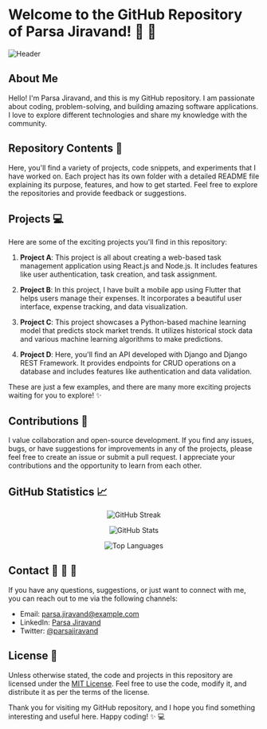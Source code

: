 # Welcome to the GitHub Repository of Parsa Jiravand! :wave: :rocket:

![Header](https://github.com/parsajiravand/parsajiravand/blob/main/assets/header.png)

## About Me

Hello! I'm Parsa Jiravand, and this is my GitHub repository. I am passionate about coding, problem-solving, and building amazing software applications. I love to explore different technologies and share my knowledge with the community.

## Repository Contents :file_folder:

Here, you'll find a variety of projects, code snippets, and experiments that I have worked on. Each project has its own folder with a detailed README file explaining its purpose, features, and how to get started. Feel free to explore the repositories and provide feedback or suggestions.

## Projects :computer:

Here are some of the exciting projects you'll find in this repository:

1. **Project A**: This project is all about creating a web-based task management application using React.js and Node.js. It includes features like user authentication, task creation, and task assignment.

2. **Project B**: In this project, I have built a mobile app using Flutter that helps users manage their expenses. It incorporates a beautiful user interface, expense tracking, and data visualization.

3. **Project C**: This project showcases a Python-based machine learning model that predicts stock market trends. It utilizes historical stock data and various machine learning algorithms to make predictions.

4. **Project D**: Here, you'll find an API developed with Django and Django REST Framework. It provides endpoints for CRUD operations on a database and includes features like authentication and data validation.

These are just a few examples, and there are many more exciting projects waiting for you to explore! :sparkles:

## Contributions :raised_hands:

I value collaboration and open-source development. If you find any issues, bugs, or have suggestions for improvements in any of the projects, please feel free to create an issue or submit a pull request. I appreciate your contributions and the opportunity to learn from each other.

## GitHub Statistics :chart_with_upwards_trend:

<p align="center">
  <img src="https://github-readme-streak-stats.herokuapp.com/?user=parsajiravand&theme=dark" alt="GitHub Streak" />
</p>

<p align="center">
  <img src="https://github-readme-stats.vercel.app/api?username=parsajiravand&show_icons=true&count_private=true&include_all_commits=true&theme=dark" alt="GitHub Stats" />
</p>

<p align="center">
  <img src="https://github-readme-stats.vercel.app/api/top-langs/?username=parsajiravand&layout=compact&theme=dark" alt="Top Languages" />
</p>

## Contact :email: :iphone: :speech_balloon:

If you have any questions, suggestions, or just want to connect with me, you can reach out to me via the following channels:

- Email: [parsa.jiravand@example.com](mailto:parsa.jiravand@example.com)
- LinkedIn: [Parsa Jiravand](https://www.linkedin.com/in/parsa-jiravand)
- Twitter: [@parsajiravand](https://twitter.com/parsajiravand)

## License :scroll:

Unless otherwise stated, the code and projects in this repository are licensed under the [MIT License](LICENSE). Feel free to use the code, modify it, and distribute it as per the terms of the license.

Thank you for visiting my GitHub repository, and I hope you find something interesting and useful here. Happy coding! :sparkles: :computer:
